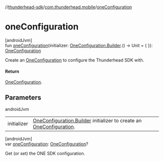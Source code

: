 //[thunderhead-sdk](../../index.md)/[com.thunderhead.mobile](index.md)/[oneConfiguration](one-configuration.md)

# oneConfiguration

[androidJvm]\
fun [oneConfiguration](one-configuration.md)(initializer: [OneConfiguration.Builder](../com.thunderhead.mobile.configuration/-one-configuration/-builder/index.md).() -> Unit = { }): [OneConfiguration](../com.thunderhead.mobile.configuration/-one-configuration/index.md)

Create an [OneConfiguration](../com.thunderhead.mobile.configuration/-one-configuration/index.md) to configure the Thunderhead SDK with.

#### Return

[OneConfiguration](../com.thunderhead.mobile.configuration/-one-configuration/index.md).

## Parameters

androidJvm

| | |
|---|---|
| initializer | [OneConfiguration.Builder](../com.thunderhead.mobile.configuration/-one-configuration/-builder/index.md) initializer to create an [OneConfiguration](../com.thunderhead.mobile.configuration/-one-configuration/index.md). |

[androidJvm]\
var [oneConfiguration](one-configuration.md): [OneConfiguration](../com.thunderhead.mobile.configuration/-one-configuration/index.md)?

Get (or set) the ONE SDK configuration.
